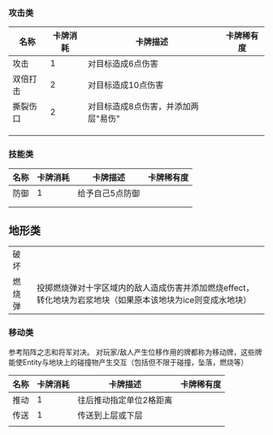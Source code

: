 

### 攻击类


| 名称   | 卡牌消耗 | 卡牌描述                | 卡牌稀有度 |
| ---- | ---- | ------------------- | ----- |
| 攻击   | 1    | 对目标造成6点伤害           |       |
| 双倍打击 | 2    | 对目标造成10点伤害          |       |
| 撕裂伤口 | 2    | 对目标造成8点伤害，并添加两层"易伤" |       |
|      |      |                     |       |
|      |      |                     |       |
|      |      |                     |       |



### 技能类


| 名称  | 卡牌消耗 | 卡牌描述     | 卡牌稀有度 |
| --- | ---- | -------- | ----- |
| 防御  | 1    | 给予自己5点防御 |       |
|     |      |          |       |
|     |      |          |       |




## 地形类


|     |                                                            |
| --- | ---------------------------------------------------------- |
| 破坏  |                                                            |
| 燃烧弹 | 投掷燃烧弹对十字区域内的敌人造成伤害并添加燃烧effect，转化地块为岩浆地块（如果原本该地块为ice则变成水地块） |



### 移动类
参考陷阵之志和将军对决。
对玩家/敌人产生位移作用的牌都称为移动牌，这些牌能使Entity与地块上的碰撞物产生交互（包括但不限于碰撞，坠落，燃烧等）

| 名称  | 卡牌消耗 | 卡牌描述         | 卡牌稀有度 |
| --- | ---- | ------------ | ----- |
| 推动  | 1    | 往后推动指定单位2格距离 |       |
| 传送  | 1    | 传送到上层或下层     |       |
|     |      |              |       |

